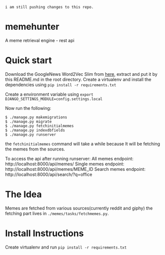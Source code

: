 ```
i am still pushing changes to this repo.
```
# memehunter
A meme retrieval engine - rest api

# Quick start
Download the GoogleNews Word2Vec Slim from [here](https://github.com/eyaler/word2vec-slim), extract and put it by this README.md in the root directory.
Create a virtualenv and install the dependencies using `pip install -r requirements.txt`

Create a environment variable using `export DJANGO_SETTINGS_MODULE=config.settings.local`

Now run the following:
```
$ ./manage.py makemigrations
$ ./manage.py migrate
$ ./manage.py fetchinitialmemes
$ ./manage.py indexdbfields
$ ./manage.py runserver
```
the `fetchinitialmemes` command will take a while because It will be fetching the memes from the sources.

To access the api after running runserver:
All memes endpoint: http://localhost:8000/api/memes/
Single memes endpoint: http://localhost:8000/api/memes/MEME_ID
Search memes endpoint: http://localhost:8000/api/search/?q=office

# The Idea
Memes are fetched from various sources(currently reddit and giphy)
the fetching part lives in `./memes/tasks/fetchmemes.py`.


# Install Instructions
Create virtualenv and run `pip install -r requirements.txt`


